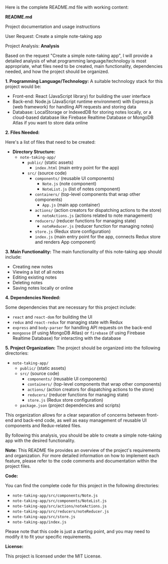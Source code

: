Here is the complete README.md file with working content:

**README.md**

Project documentation and usage instructions

User Request: Create a simple note-taking app

Project Analysis:
**Analysis**

Based on the request "Create a simple note-taking app", I will provide a detailed analysis of what programming language/technology is most appropriate, what files need to be created, main functionality, dependencies needed, and how the project should be organized.

**1. Programming Language/Technology:**
A suitable technology stack for this project would be:
* Front-end: React (JavaScript library) for building the user interface
* Back-end: Node.js (JavaScript runtime environment) with Express.js (web framework) for handling API requests and storing data
* Database: LocalStorage or IndexedDB for storing notes locally, or a cloud-based database like Firebase Realtime Database or MongoDB Atlas if you want to store data online

**2. Files Needed:**

Here's a list of files that need to be created:

* **Directory Structure:**
	+ `note-taking-app/`
		- `public/` (static assets)
			- `index.html` (main entry point for the app)
		- `src/` (source code)
			- `components/` (reusable UI components)
				- `Note.js` (note component)
				- `NoteList.js` (list of notes component)
			- `containers/` (top-level components that wrap other components)
				- `App.js` (main app container)
			- `actions/` (action creators for dispatching actions to the store)
				- `noteActions.js` (actions related to note management)
			- `reducers/` (reducer functions for managing state)
				- `noteReducer.js` (reducer function for managing notes)
			- `store.js` (Redux store configuration)
			- `index.js` (main entry point for the app, connects Redux store and renders App component)

**3. Main Functionality:**
The main functionality of this note-taking app should include:

* Creating new notes
* Viewing a list of all notes
* Editing existing notes
* Deleting notes
* Saving notes locally or online

**4. Dependencies Needed:**

Some dependencies that are necessary for this project include:

* `react` and `react-dom` for building the UI
* `redux` and `react-redux` for managing state with Redux
* `express` and `body-parser` for handling API requests on the back-end
* `mongoose` (if using MongoDB Atlas) or `firebase` (if using Firebase Realtime Database) for interacting with the database

**5. Project Organization:**
The project should be organized into the following directories:

* `note-taking-app/`
	+ `public/` (static assets)
	+ `src/` (source code)
		- `components/` (reusable UI components)
		- `containers/` (top-level components that wrap other components)
		- `actions/` (action creators for dispatching actions to the store)
		- `reducers/` (reducer functions for managing state)
		- `store.js` (Redux store configuration)
	+ `package.json` (project dependencies and scripts)

This organization allows for a clear separation of concerns between front-end and back-end code, as well as easy management of reusable UI components and Redux-related files.

By following this analysis, you should be able to create a simple note-taking app with the desired functionality.

**Note:** This README file provides an overview of the project's requirements and organization. For more detailed information on how to implement each feature, please refer to the code comments and documentation within the project files.

**Code:**

You can find the complete code for this project in the following directories:

* `note-taking-app/src/components/Note.js`
* `note-taking-app/src/components/NoteList.js`
* `note-taking-app/src/actions/noteActions.js`
* `note-taking-app/src/reducers/noteReducer.js`
* `note-taking-app/src/store.js`
* `note-taking-app/index.js`

Please note that this code is just a starting point, and you may need to modify it to fit your specific requirements.

**License:**

This project is licensed under the MIT License.